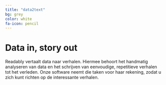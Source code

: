 ```yaml
---
title: "data2text"
bg: grey
color: white
fa-icon: pencil
---
```



# Data in, story out

Readably vertaalt data naar verhalen. Hiermee behoort het handmatig analyseren van data en het schrijven van eenvoudige, repetitieve verhalen tot het verleden. Onze software neemt die taken voor haar rekening, zodat u zich kunt richten op de interessante verhalen.
